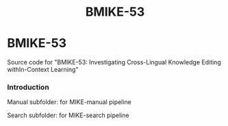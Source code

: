 <div align="center">
<h1>
BMIKE-53
</h1>
</div>

# BMIKE-53
Source code for "BMIKE-53: Investigating Cross-Lingual Knowledge Editing withIn-Context Learning"

### Introduction

Manual subfolder: for MIKE-manual pipeline

Search subfolder: for MIKE-search pipeline